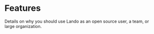 # Features

Details on why you should use Lando as an open source user, a team, or large organization.
